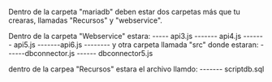 Dentro de la carpeta "mariadb" deben estar dos carpetas más que tu crearas, llamadas "Recursos" y "webservice".  

Dentro de la carpeta "Webservice" estara:
 ----- api3.js
------- api4.js
------- api5.js
-------api6.js
-------- y otra carpeta llamada "src" donde estaran: 
 ------dbconnector.js
 ------ dbconnector5.js
 
 dentro de la carpea "Recursos" estara el archivo llamdo:
 ------- scriptdb.sql
 
 
